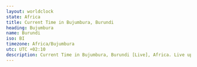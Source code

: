 ```yaml
---
layout: worldclock
state: Africa
title: Current Time in Bujumbura, Burundi
heading: Bujumbura
name: Burundi
iso: BI
timezone: Africa/Bujumbura
utc: UTC +02:10
description: Current Time in Bujumbura, Burundi [Live], Africa. Live update now time in Bujumbura, timezone Africa/Bujumbura, UTC +02:10, Country ISO code & Current Local Time.
---
```


